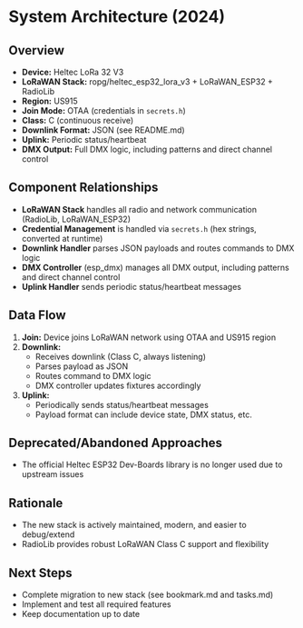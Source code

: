 # System Architecture (2024)

## Overview
- **Device:** Heltec LoRa 32 V3
- **LoRaWAN Stack:** ropg/heltec_esp32_lora_v3 + LoRaWAN_ESP32 + RadioLib
- **Region:** US915
- **Join Mode:** OTAA (credentials in `secrets.h`)
- **Class:** C (continuous receive)
- **Downlink Format:** JSON (see README.md)
- **Uplink:** Periodic status/heartbeat
- **DMX Output:** Full DMX logic, including patterns and direct channel control

## Component Relationships
- **LoRaWAN Stack** handles all radio and network communication (RadioLib, LoRaWAN_ESP32)
- **Credential Management** is handled via `secrets.h` (hex strings, converted at runtime)
- **Downlink Handler** parses JSON payloads and routes commands to DMX logic
- **DMX Controller** (esp_dmx) manages all DMX output, including patterns and direct channel control
- **Uplink Handler** sends periodic status/heartbeat messages

## Data Flow
1. **Join:** Device joins LoRaWAN network using OTAA and US915 region
2. **Downlink:**
    - Receives downlink (Class C, always listening)
    - Parses payload as JSON
    - Routes command to DMX logic
    - DMX controller updates fixtures accordingly
3. **Uplink:**
    - Periodically sends status/heartbeat messages
    - Payload format can include device state, DMX status, etc.

## Deprecated/Abandoned Approaches
- The official Heltec ESP32 Dev-Boards library is no longer used due to upstream issues

## Rationale
- The new stack is actively maintained, modern, and easier to debug/extend
- RadioLib provides robust LoRaWAN Class C support and flexibility

## Next Steps
- Complete migration to new stack (see bookmark.md and tasks.md)
- Implement and test all required features
- Keep documentation up to date 